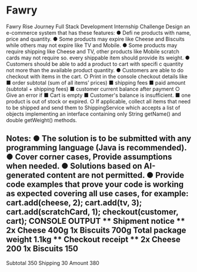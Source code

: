 # Fawry

Fawry Rise Journey Full Stack Development Internship Challenge
Design an e-commerce system that has these features:
● Defi ne products with name, price and quantity.
● Some products may expire like Cheese and Biscuits while others may not expire like TV and Mobile.
● Some products may require shipping like Cheese and TV, other products like Mobile scratch cards may not require so. every shippable item should provide its weight.
● Customers should be able to add a product to cart with specifi c quantity not more than the available product quantity.
● Customers are able to do checkout with items in the cart.
○ Print in the console checkout details like
■ order subtotal (sum of all items’ prices)
■ shipping fees
■ paid amount (subtotal + shipping fees)
■ customer current balance after payment
○ Give an error if
■ Cart is empty
■ Customer's balance is insufficient.
■ one product is out of stock or expired. ○ If applicable, collect all items that need to be shipped and send them to ShippingService which accepts a list of objects implementing an interface containing only String getName() and double getWeight() methods.




Notes:
● The solution is to be submitted with any programming language (Java is recommended).
● Cover corner cases, Provide assumptions when needed.
● Solutions based on AI-generated content are not permitted.
● Provide code examples that prove your code is working as expected covering all use cases, for example:
cart.add(cheese, 2);
cart.add(tv, 3);
cart.add(scratchCard, 1);
checkout(customer, cart);
CONSOLE OUTPUT
** Shipment notice **
2x Cheese 400g
1x Biscuits 700g
Total package weight 1.1kg
** Checkout receipt **
2x Cheese 200
1x Biscuits 150
----------------------
Subtotal 350
Shipping 30
Amount 380
